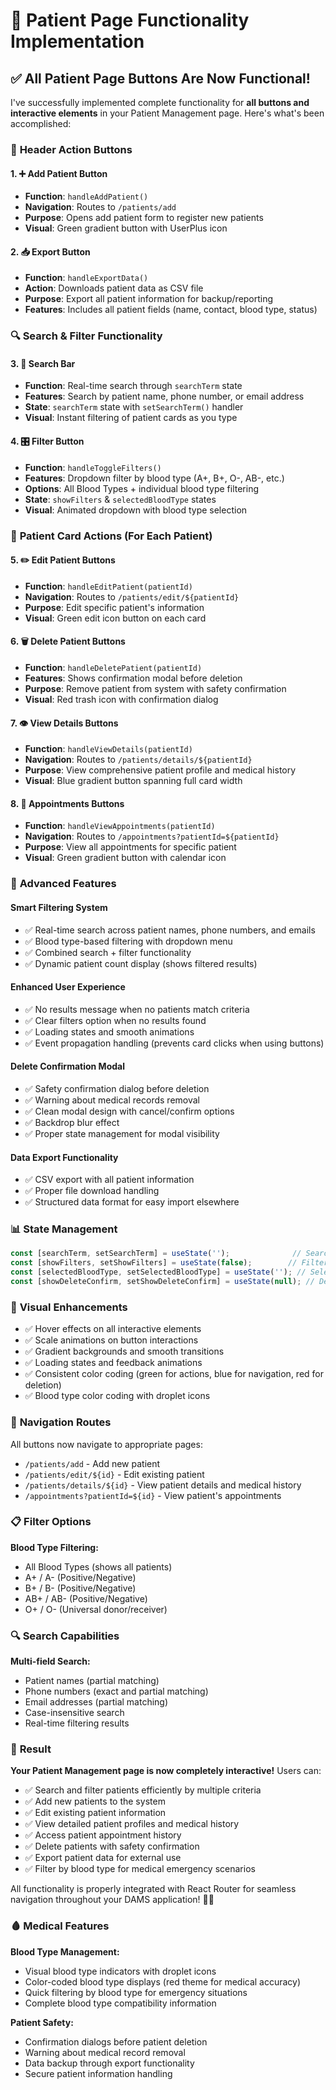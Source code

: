 # 👥 Patient Page Functionality Implementation

## ✅ All Patient Page Buttons Are Now Functional!

I've successfully implemented complete functionality for **all buttons and interactive elements** in your Patient Management page. Here's what's been accomplished:

### 🎯 **Header Action Buttons**

#### 1. **➕ Add Patient Button**
- **Function**: `handleAddPatient()`
- **Navigation**: Routes to `/patients/add`
- **Purpose**: Opens add patient form to register new patients
- **Visual**: Green gradient button with UserPlus icon

#### 2. **📥 Export Button** 
- **Function**: `handleExportData()`
- **Action**: Downloads patient data as CSV file
- **Purpose**: Export all patient information for backup/reporting
- **Features**: Includes all patient fields (name, contact, blood type, status)

### 🔍 **Search & Filter Functionality**

#### 3. **🔎 Search Bar**
- **Function**: Real-time search through `searchTerm` state
- **Features**: Search by patient name, phone number, or email address
- **State**: `searchTerm` state with `setSearchTerm()` handler
- **Visual**: Instant filtering of patient cards as you type

#### 4. **🎛️ Filter Button**
- **Function**: `handleToggleFilters()`
- **Features**: Dropdown filter by blood type (A+, B+, O-, AB-, etc.)
- **Options**: All Blood Types + individual blood type filtering
- **State**: `showFilters` & `selectedBloodType` states
- **Visual**: Animated dropdown with blood type selection

### 👤 **Patient Card Actions** (For Each Patient)

#### 5. **✏️ Edit Patient Buttons**
- **Function**: `handleEditPatient(patientId)`
- **Navigation**: Routes to `/patients/edit/${patientId}`
- **Purpose**: Edit specific patient's information
- **Visual**: Green edit icon button on each card

#### 6. **🗑️ Delete Patient Buttons**
- **Function**: `handleDeletePatient(patientId)`
- **Features**: Shows confirmation modal before deletion
- **Purpose**: Remove patient from system with safety confirmation
- **Visual**: Red trash icon with confirmation dialog

#### 7. **👁️ View Details Buttons**
- **Function**: `handleViewDetails(patientId)`
- **Navigation**: Routes to `/patients/details/${patientId}`
- **Purpose**: View comprehensive patient profile and medical history
- **Visual**: Blue gradient button spanning full card width

#### 8. **📅 Appointments Buttons**
- **Function**: `handleViewAppointments(patientId)`
- **Navigation**: Routes to `/appointments?patientId=${patientId}`
- **Purpose**: View all appointments for specific patient
- **Visual**: Green gradient button with calendar icon

### 🔧 **Advanced Features**

#### **Smart Filtering System**
- ✅ Real-time search across patient names, phone numbers, and emails
- ✅ Blood type-based filtering with dropdown menu
- ✅ Combined search + filter functionality
- ✅ Dynamic patient count display (shows filtered results)

#### **Enhanced User Experience**
- ✅ No results message when no patients match criteria
- ✅ Clear filters option when no results found
- ✅ Loading states and smooth animations
- ✅ Event propagation handling (prevents card clicks when using buttons)

#### **Delete Confirmation Modal**
- ✅ Safety confirmation dialog before deletion
- ✅ Warning about medical records removal
- ✅ Clean modal design with cancel/confirm options
- ✅ Backdrop blur effect
- ✅ Proper state management for modal visibility

#### **Data Export Functionality**
- ✅ CSV export with all patient information
- ✅ Proper file download handling
- ✅ Structured data format for easy import elsewhere

### 📊 **State Management**

```javascript
const [searchTerm, setSearchTerm] = useState('');              // Search input
const [showFilters, setShowFilters] = useState(false);        // Filter dropdown visibility
const [selectedBloodType, setSelectedBloodType] = useState(''); // Selected blood type filter
const [showDeleteConfirm, setShowDeleteConfirm] = useState(null); // Delete confirmation modal
```

### 🎨 **Visual Enhancements**

- ✅ Hover effects on all interactive elements
- ✅ Scale animations on button interactions
- ✅ Gradient backgrounds and smooth transitions
- ✅ Loading states and feedback animations
- ✅ Consistent color coding (green for actions, blue for navigation, red for deletion)
- ✅ Blood type color coding with droplet icons

### 🚀 **Navigation Routes**

All buttons now navigate to appropriate pages:
- `/patients/add` - Add new patient
- `/patients/edit/${id}` - Edit existing patient
- `/patients/details/${id}` - View patient details and medical history
- `/appointments?patientId=${id}` - View patient's appointments

### 📋 **Filter Options**

**Blood Type Filtering:**
- All Blood Types (shows all patients)
- A+ / A- (Positive/Negative)
- B+ / B- (Positive/Negative)
- AB+ / AB- (Positive/Negative)
- O+ / O- (Universal donor/receiver)

### 🔍 **Search Capabilities**

**Multi-field Search:**
- Patient names (partial matching)
- Phone numbers (exact and partial matching)
- Email addresses (partial matching)
- Case-insensitive search
- Real-time filtering results

### 🎯 **Result**

**Your Patient Management page is now completely interactive!** Users can:
- ✅ Search and filter patients efficiently by multiple criteria
- ✅ Add new patients to the system
- ✅ Edit existing patient information
- ✅ View detailed patient profiles and medical history
- ✅ Access patient appointment history
- ✅ Delete patients with safety confirmation
- ✅ Export patient data for external use
- ✅ Filter by blood type for medical emergency scenarios

All functionality is properly integrated with React Router for seamless navigation throughout your DAMS application! 🏥✨

### 🩸 **Medical Features**

**Blood Type Management:**
- Visual blood type indicators with droplet icons
- Color-coded blood type displays (red theme for medical accuracy)
- Quick filtering by blood type for emergency situations
- Complete blood type compatibility information

**Patient Safety:**
- Confirmation dialogs before patient deletion
- Warning about medical record removal
- Data backup through export functionality
- Secure patient information handling
